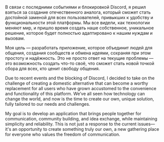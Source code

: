 
В связи с последними событиями и блокировкой Discord, я решил взяться за создание отечественного аналога, который сможет стать достойной
заменой для всех пользователей, привыкших к удобству и функциональности этой платформы. Мы все видели, как технологии меняют мир, и пришло
время создать наше собственное, уникальное решение, которое будет полностью адаптировано к нашим нуждам и вызовам.

Моя цель — разработать приложение, которое объединит людей для общения, создания сообществ и обмена идеями, сохраняя при этом простоту и надёжность.
Это не просто ответ на текущие проблемы — это возможность создать что-то своё, что сможет стать новой точкой сбора для всех, кто ценит свободу общения.


Due to recent events and the blocking of Discord, I decided to take on the challenge of creating a domestic alternative that can become a worthy replacement
for all users who have grown accustomed to the convenience and functionality of this platform. We’ve all seen how technology can change the world, and now 
is the time to create our own, unique solution, fully tailored to our needs and challenges.

My goal is to develop an application that brings people together for communication, community building, and idea exchange, while maintaining simplicity and
reliability. This is not just a response to the current issues—it's an opportunity to create something truly our own, a new gathering place for everyone who
values the freedom of communication.
